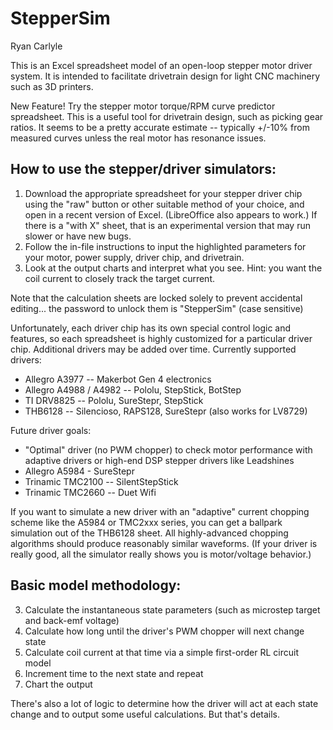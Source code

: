 # StepperSim
Ryan Carlyle

This is an Excel spreadsheet model of an open-loop stepper motor driver system. It is intended to facilitate drivetrain design for light CNC machinery such as 3D printers. 

New Feature! Try the stepper motor torque/RPM curve predictor spreadsheet. This is a useful tool for drivetrain design, such as picking gear ratios. It seems to be a pretty accurate estimate -- typically +/-10% from measured curves unless the real motor has resonance issues.

## How to use the stepper/driver simulators:
1. Download the appropriate spreadsheet for your stepper driver chip using the "raw" button or other suitable method of your choice, and open in a recent version of Excel. (LibreOffice also appears to work.) If there is a "with X" sheet, that is an experimental version that may run slower or have new bugs. 
2. Follow the in-file instructions to input the highlighted parameters for your motor, power supply, driver chip, and drivetrain.
3. Look at the output charts and interpret what you see. Hint: you want the coil current to closely track the target current.

Note that the calculation sheets are locked solely to prevent accidental editing... the password to unlock them is "StepperSim" (case sensitive)

Unfortunately, each driver chip has its own special control logic and features, so each spreadsheet is highly customized for a particular driver chip. Additional drivers may be added over time. Currently supported drivers:
- Allegro A3977 -- Makerbot Gen 4 electronics
- Allegro A4988 / A4982 -- Pololu, StepStick, BotStep
- TI DRV8825 -- Pololu, SureStepr, StepStick
- THB6128 -- Silencioso, RAPS128, SureStepr (also works for LV8729)

Future driver goals:
- "Optimal" driver (no PWM chopper) to check motor performance with adaptive drivers or high-end DSP stepper drivers like Leadshines
- Allegro A5984 - SureStepr
- Trinamic TMC2100 -- SilentStepStick
- Trinamic TMC2660 -- Duet Wifi

If you want to simulate a new driver with an "adaptive" current chopping scheme like the A5984 or TMC2xxx series, you can get a ballpark simulation out of the THB6128 sheet. All highly-advanced chopping algorithms should produce reasonably similar waveforms. (If your driver is really good, all the simulator really shows you is motor/voltage behavior.) 

## Basic model methodology:
3. Calculate the instantaneous state parameters (such as microstep target and back-emf voltage)
4. Calculate how long until the driver's PWM chopper will next change state
4. Calculate coil current at that time via a simple first-order RL circuit model
5. Increment time to the next state and repeat
6. Chart the output

There's also a lot of logic to determine how the driver will act at each state change and to output some useful calculations. But that's details. 
